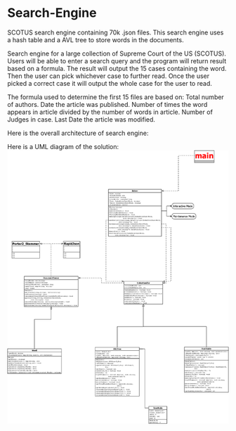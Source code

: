 # Search-Engine
SCOTUS search engine containing 70k .json files. This search engine uses a hash table and a AVL tree to store words in the documents.


Search engine for a large collection of Supreme Court of the US (SCOTUS).  
Users will be able to enter a search query and the program will return result based on a formula. The result will output the 15 cases containing the word. Then the user can pick whichever case to further read. Once the user picked a correct case it will output the whole case for the user to read.

The formula used to determine the first 15 files are based on:
Total number of authors.
Date the article was published.
Number of times the word appears in article divided by the number of words in article. 
Number of Judges in case. 
Last Date the article was modified.


Here is the overall architecture of search engine:

Here is a UML diagram of the solution:
![alt text](https://github.com/JaimeGoB/Search-Engine/blob/master/ProjectDesign.png)
